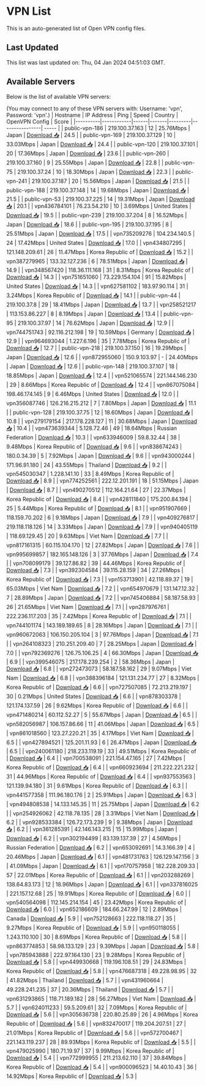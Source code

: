 # VPN List

This is an auto-generated list of Open VPN config files.

## Last Updated

This list was last updated on: Thu, 04 Jan 2024 04:51:03 GMT.

## Available Servers

Below is the list of available VPN servers:

(You may connect to any of these VPN servers with: Username: 'vpn', Password: 'vpn'.)
| Hostname | IP Address | Ping | Speed | Country | OpenVPN Config | Score |
|----------|------------|------|-------|---------|----------------| ----- |
| public-vpn-186 | 219.100.37.163 | 12 | 25.76Mbps | Japan | [Download 📥](./configs/server_0_JP.ovpn) | 24.5 |
| public-vpn-169 | 219.100.37.129 | 10 | 33.03Mbps | Japan | [Download 📥](./configs/server_1_JP.ovpn) | 24.4 |
| public-vpn-120 | 219.100.37.101 | 20 | 17.36Mbps | Japan | [Download 📥](./configs/server_2_JP.ovpn) | 23.6 |
| public-vpn-260 | 219.100.37.160 | 9 | 25.55Mbps | Japan | [Download 📥](./configs/server_3_JP.ovpn) | 22.8 |
| public-vpn-75 | 219.100.37.24 | 10 | 18.30Mbps | Japan | [Download 📥](./configs/server_4_JP.ovpn) | 22.3 |
| public-vpn-241 | 219.100.37.187 | 20 | 15.56Mbps | Japan | [Download 📥](./configs/server_5_JP.ovpn) | 21.5 |
| public-vpn-188 | 219.100.37.148 | 14 | 19.68Mbps | Japan | [Download 📥](./configs/server_6_JP.ovpn) | 21.5 |
| public-vpn-53 | 219.100.37.225 | 14 | 19.31Mbps | Japan | [Download 📥](./configs/server_7_JP.ovpn) | 20.1 |
| vpn436784101 | 76.23.54.210 | 10 | 3.69Mbps | United States | [Download 📥](./configs/server_8_US.ovpn) | 19.5 |
| public-vpn-239 | 219.100.37.204 | 8 | 16.52Mbps | Japan | [Download 📥](./configs/server_9_JP.ovpn) | 18.6 |
| public-vpn-195 | 219.100.37.195 | 8 | 25.51Mbps | Japan | [Download 📥](./configs/server_10_JP.ovpn) | 17.5 |
| vpn735209276 | 104.234.140.5 | 24 | 17.42Mbps | United States | [Download 📥](./configs/server_11_US.ovpn) | 17.0 |
| vpn434807295 | 121.148.209.61 | 26 | 11.47Mbps | Korea Republic of | [Download 📥](./configs/server_12_KR.ovpn) | 15.2 |
| vpn387279965 | 133.32.127.236 | 6 | 78.51Mbps | Japan | [Download 📥](./configs/server_13_JP.ovpn) | 14.9 |
| vpn348567420 | 118.36.111.168 | 31 | 8.31Mbps | Korea Republic of | [Download 📥](./configs/server_14_KR.ovpn) | 14.3 |
| vpn751651060 | 73.229.154.104 | 91 | 15.82Mbps | United States | [Download 📥](./configs/server_15_US.ovpn) | 14.3 |
| vpn627581102 | 183.97.90.114 | 31 | 3.24Mbps | Korea Republic of | [Download 📥](./configs/server_16_KR.ovpn) | 14.1 |
| public-vpn-44 | 219.100.37.8 | 29 | 18.41Mbps | Japan | [Download 📥](./configs/server_17_JP.ovpn) | 13.7 |
| vpn258521217 | 113.153.86.227 | 8 | 8.19Mbps | Japan | [Download 📥](./configs/server_18_JP.ovpn) | 13.4 |
| public-vpn-95 | 219.100.37.97 | 14 | 76.62Mbps | Japan | [Download 📥](./configs/server_19_JP.ovpn) | 12.9 |
| vpn744751743 | 92.116.212.198 | 19 | 10.59Mbps | Germany | [Download 📥](./configs/server_20_DE.ovpn) | 12.9 |
| vpn964693044 | 1.227.6.196 | 35 | 7.78Mbps | Korea Republic of | [Download 📥](./configs/server_21_KR.ovpn) | 12.7 |
| public-vpn-218 | 219.100.37.150 | 16 | 19.29Mbps | Japan | [Download 📥](./configs/server_22_JP.ovpn) | 12.6 |
| vpn872955060 | 150.9.103.97 | - | 24.40Mbps | Japan | [Download 📥](./configs/server_23_JP.ovpn) | 12.6 |
| public-vpn-148 | 219.100.37.107 | 18 | 18.85Mbps | Japan | [Download 📥](./configs/server_24_JP.ovpn) | 12.4 |
| vpn521065574 | 221.144.146.230 | 29 | 8.66Mbps | Korea Republic of | [Download 📥](./configs/server_25_KR.ovpn) | 12.4 |
| vpn867075084 | 198.46.174.145 | 9 | 6.46Mbps | United States | [Download 📥](./configs/server_26_US.ovpn) | 12.0 |
| vpn356087746 | 126.216.215.212 | 7 | 7.80Mbps | Japan | [Download 📥](./configs/server_27_JP.ovpn) | 11.1 |
| public-vpn-128 | 219.100.37.75 | 12 | 18.60Mbps | Japan | [Download 📥](./configs/server_28_JP.ovpn) | 10.8 |
| vpn279179154 | 217.178.228.127 | 11 | 30.68Mbps | Japan | [Download 📥](./configs/server_29_JP.ovpn) | 10.4 |
| vpn473639344 | 5.128.72.46 | 49 | 18.64Mbps | Russian Federation | [Download 📥](./configs/server_30_RU.ovpn) | 10.3 |
| vpn633946009 | 59.8.32.44 | 38 | 9.48Mbps | Korea Republic of | [Download 📥](./configs/server_31_KR.ovpn) | 9.6 |
| vpn838674243 | 180.0.34.39 | 5 | 7.92Mbps | Japan | [Download 📥](./configs/server_32_JP.ovpn) | 9.6 |
| vpn943000244 | 171.96.91.180 | 24 | 43.55Mbps | Thailand | [Download 📥](./configs/server_33_TH.ovpn) | 9.2 |
| vpn545030347 | 1.228.141.10 | 33 | 8.49Mbps | Korea Republic of | [Download 📥](./configs/server_34_KR.ovpn) | 8.9 |
| vpn774252561 | 222.12.201.191 | 18 | 51.15Mbps | Japan | [Download 📥](./configs/server_35_JP.ovpn) | 8.7 |
| vpn490270512 | 112.164.21.64 | 27 | 22.37Mbps | Korea Republic of | [Download 📥](./configs/server_36_KR.ovpn) | 8.4 |
| vpn428111840 | 175.200.84.194 | 25 | 5.44Mbps | Korea Republic of | [Download 📥](./configs/server_37_KR.ovpn) | 8.1 |
| vpn951907669 | 118.159.70.202 | 6 | 9.18Mbps | Japan | [Download 📥](./configs/server_38_JP.ovpn) | 7.9 |
| vpn409276817 | 219.118.118.126 | 14 | 3.33Mbps | Japan | [Download 📥](./configs/server_39_JP.ovpn) | 7.9 |
| vpn940405119 | 118.69.129.45 | 20 | 9.63Mbps | Viet Nam | [Download 📥](./configs/server_40_VN.ovpn) | 7.7 |
| vpn817161315 | 60.115.104.170 | 12 | 27.82Mbps | Japan | [Download 📥](./configs/server_41_JP.ovpn) | 7.6 |
| vpn995699857 | 182.165.148.126 | 3 | 37.76Mbps | Japan | [Download 📥](./configs/server_42_JP.ovpn) | 7.4 |
| vpn708099179 | 39.127.86.82 | 39 | 44.46Mbps | Korea Republic of | [Download 📥](./configs/server_43_KR.ovpn) | 7.3 |
| vpn392304584 | 39.115.28.159 | 34 | 27.26Mbps | Korea Republic of | [Download 📥](./configs/server_44_KR.ovpn) | 7.3 |
| vpn153713901 | 42.118.89.37 | 19 | 65.03Mbps | Viet Nam | [Download 📥](./configs/server_45_VN.ovpn) | 7.2 |
| vpn654970679 | 131.147.12.32 | 7 | 28.89Mbps | Japan | [Download 📥](./configs/server_46_JP.ovpn) | 7.2 |
| vpn745406884 | 58.187.58.93 | 26 | 21.65Mbps | Viet Nam | [Download 📥](./configs/server_47_VN.ovpn) | 7.1 |
| vpn287976761 | 222.236.117.203 | 35 | 7.42Mbps | Korea Republic of | [Download 📥](./configs/server_48_KR.ovpn) | 7.1 |
| vpn744101174 | 143.189.189.65 | 8 | 28.16Mbps | Japan | [Download 📥](./configs/server_49_JP.ovpn) | 7.1 |
| vpn960672063 | 106.150.205.104 | 3 | 97.76Mbps | Japan | [Download 📥](./configs/server_50_JP.ovpn) | 7.1 |
| vpn264108323 | 210.251.209.40 | 7 | 28.25Mbps | Japan | [Download 📥](./configs/server_51_JP.ovpn) | 7.0 |
| vpn792369276 | 126.75.106.25 | 4 | 66.30Mbps | Japan | [Download 📥](./configs/server_52_JP.ovpn) | 6.9 |
| vpn399546075 | 217.178.239.254 | 2 | 58.36Mbps | Japan | [Download 📥](./configs/server_53_JP.ovpn) | 6.8 |
| vpn272473073 | 58.187.58.162 | 29 | 9.07Mbps | Viet Nam | [Download 📥](./configs/server_54_VN.ovpn) | 6.8 |
| vpn388396184 | 121.131.234.77 | 27 | 8.32Mbps | Korea Republic of | [Download 📥](./configs/server_55_KR.ovpn) | 6.6 |
| vpn727507085 | 72.213.219.197 | 30 | 0.21Mbps | United States | [Download 📥](./configs/server_56_US.ovpn) | 6.6 |
| vpn878303378 | 121.174.137.59 | 26 | 9.62Mbps | Korea Republic of | [Download 📥](./configs/server_57_KR.ovpn) | 6.6 |
| vpn471480214 | 60.112.52.27 | 5 | 55.67Mbps | Japan | [Download 📥](./configs/server_58_JP.ovpn) | 6.5 |
| vpn582056987 | 106.157.86.66 | 11 | 41.06Mbps | Japan | [Download 📥](./configs/server_59_JP.ovpn) | 6.5 |
| vpn861018560 | 123.27.220.21 | 35 | 4.17Mbps | Viet Nam | [Download 📥](./configs/server_60_VN.ovpn) | 6.5 |
| vpn427894521 | 125.201.11.93 | 6 | 26.47Mbps | Japan | [Download 📥](./configs/server_61_JP.ovpn) | 6.5 |
| vpn240061180 | 218.233.119.19 | 33 | 49.51Mbps | Korea Republic of | [Download 📥](./configs/server_62_KR.ovpn) | 6.4 |
| vpn700538091 | 221.154.47.165 | 27 | 7.42Mbps | Korea Republic of | [Download 📥](./configs/server_63_KR.ovpn) | 6.4 |
| vpn660923694 | 211.222.221.232 | 31 | 44.96Mbps | Korea Republic of | [Download 📥](./configs/server_64_KR.ovpn) | 6.4 |
| vpn937553563 | 121.139.94.180 | 31 | 9.61Mbps | Korea Republic of | [Download 📥](./configs/server_65_KR.ovpn) | 6.3 |
| vpn441577358 | 111.96.180.176 | 2 | 25.91Mbps | Japan | [Download 📥](./configs/server_66_JP.ovpn) | 6.3 |
| vpn494808538 | 14.133.145.35 | 11 | 25.75Mbps | Japan | [Download 📥](./configs/server_67_JP.ovpn) | 6.2 |
| vpn254926062 | 42.118.78.135 | 28 | 3.31Mbps | Viet Nam | [Download 📥](./configs/server_68_VN.ovpn) | 6.2 |
| vpn928533384 | 126.72.173.239 | 9 | 9.38Mbps | Japan | [Download 📥](./configs/server_69_JP.ovpn) | 6.2 |
| vpn361285391 | 42.146.143.215 | 15 | 15.99Mbps | Japan | [Download 📥](./configs/server_70_JP.ovpn) | 6.2 |
| vpn302194499 | 83.139.137.39 | 27 | 4.56Mbps | Russian Federation | [Download 📥](./configs/server_71_RU.ovpn) | 6.2 |
| vpn653092691 | 14.3.166.39 | 4 | 20.46Mbps | Japan | [Download 📥](./configs/server_72_JP.ovpn) | 6.1 |
| vpn481731763 | 126.129.147.156 | 3 | 41.09Mbps | Japan | [Download 📥](./configs/server_73_JP.ovpn) | 6.1 |
| vpn170757958 | 182.228.209.33 | 57 | 22.01Mbps | Korea Republic of | [Download 📥](./configs/server_74_KR.ovpn) | 6.1 |
| vpn203288269 | 138.64.83.173 | 12 | 18.96Mbps | Japan | [Download 📥](./configs/server_75_JP.ovpn) | 6.1 |
| vpn337816025 | 221.157.12.68 | 25 | 19.91Mbps | Korea Republic of | [Download 📥](./configs/server_76_KR.ovpn) | 6.0 |
| vpn540564098 | 112.145.214.154 | 45 | 23.42Mbps | Korea Republic of | [Download 📥](./configs/server_77_KR.ovpn) | 6.0 |
| vpn652186609 | 184.66.247.99 | 12 | 2.89Mbps | Canada | [Download 📥](./configs/server_78_CA.ovpn) | 5.9 |
| vpn752128663 | 222.118.118.27 | 35 | 9.27Mbps | Korea Republic of | [Download 📥](./configs/server_79_KR.ovpn) | 5.9 |
| vpn950118055 | 1.243.110.100 | 30 | 8.69Mbps | Korea Republic of | [Download 📥](./configs/server_80_KR.ovpn) | 5.8 |
| vpn863774853 | 58.98.133.129 | 23 | 9.39Mbps | Japan | [Download 📥](./configs/server_81_JP.ovpn) | 5.8 |
| vpn785943888 | 222.97.164.130 | 23 | 9.28Mbps | Korea Republic of | [Download 📥](./configs/server_82_KR.ovpn) | 5.8 |
| vpn449930668 | 119.196.108.51 | 29 | 24.83Mbps | Korea Republic of | [Download 📥](./configs/server_83_KR.ovpn) | 5.8 |
| vpn476687318 | 49.228.98.95 | 32 | 41.82Mbps | Thailand | [Download 📥](./configs/server_84_TH.ovpn) | 5.7 |
| vpn431960664 | 49.228.241.235 | 37 | 20.36Mbps | Thailand | [Download 📥](./configs/server_85_TH.ovpn) | 5.7 |
| vpn631293865 | 118.71.189.182 | 28 | 56.27Mbps | Viet Nam | [Download 📥](./configs/server_86_VN.ovpn) | 5.7 |
| vpn624011233 | 59.5.209.61 | 32 | 7.09Mbps | Korea Republic of | [Download 📥](./configs/server_87_KR.ovpn) | 5.6 |
| vpn305636738 | 220.80.25.89 | 26 | 4.96Mbps | Korea Republic of | [Download 📥](./configs/server_88_KR.ovpn) | 5.6 |
| vpn832470017 | 119.204.207.51 | 27 | 21.01Mbps | Korea Republic of | [Download 📥](./configs/server_89_KR.ovpn) | 5.6 |
| vpn572700467 | 221.143.119.237 | 28 | 89.93Mbps | Korea Republic of | [Download 📥](./configs/server_90_KR.ovpn) | 5.5 |
| vpn479025990 | 180.71.19.97 | 37 | 9.99Mbps | Korea Republic of | [Download 📥](./configs/server_91_KR.ovpn) | 5.4 |
| vpn772999955 | 211.213.62.110 | 37 | 39.84Mbps | Korea Republic of | [Download 📥](./configs/server_92_KR.ovpn) | 5.4 |
| vpn900096523 | 14.40.10.43 | 36 | 14.92Mbps | Korea Republic of | [Download 📥](./configs/server_93_KR.ovpn) | 5.3 |
